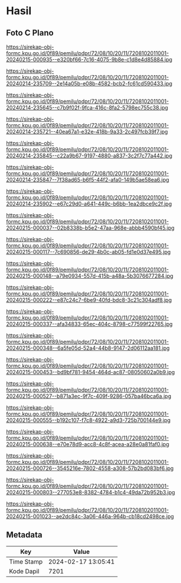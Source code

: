 # Hasil

## Foto C Plano

https://sirekap-obj-formc.kpu.go.id/0f89/pemilu/pdpr/72/08/10/20/11/7208102011001-20240215-000935--e320bf66-7c16-4075-9b8e-c1d8e4d85884.jpg

https://sirekap-obj-formc.kpu.go.id/0f89/pemilu/pdpr/72/08/10/20/11/7208102011001-20240214-235709--2e14a05b-e08b-4582-bcb2-fc61cd590433.jpg

https://sirekap-obj-formc.kpu.go.id/0f89/pemilu/pdpr/72/08/10/20/11/7208102011001-20240214-235645--c7b9f02f-9fca-416c-8fa2-5798ec755c38.jpg

https://sirekap-obj-formc.kpu.go.id/0f89/pemilu/pdpr/72/08/10/20/11/7208102011001-20240214-235721--40ea67a1-e32e-418b-9a33-2c497fcb39f7.jpg

https://sirekap-obj-formc.kpu.go.id/0f89/pemilu/pdpr/72/08/10/20/11/7208102011001-20240214-235845--c22a9b67-9197-4880-a837-3c2f7c77a442.jpg

https://sirekap-obj-formc.kpu.go.id/0f89/pemilu/pdpr/72/08/10/20/11/7208102011001-20240214-235847--7f38ad65-b6f5-44f2-afa0-149b5ae58ea6.jpg

https://sirekap-obj-formc.kpu.go.id/0f89/pemilu/pdpr/72/08/10/20/11/7208102011001-20240214-235902--e67c29d0-a641-449c-b6bb-1ea2dbce9c2f.jpg

https://sirekap-obj-formc.kpu.go.id/0f89/pemilu/pdpr/72/08/10/20/11/7208102011001-20240215-000037--02b8338b-b5e2-47aa-968e-abbb4590bf45.jpg

https://sirekap-obj-formc.kpu.go.id/0f89/pemilu/pdpr/72/08/10/20/11/7208102011001-20240215-000117--7c690856-de29-4b0c-ab05-fd1e0d37e495.jpg

https://sirekap-obj-formc.kpu.go.id/0f89/pemilu/pdpr/72/08/10/20/11/7208102011001-20240215-000148--a79e0934-557d-415b-a48a-5b3076677284.jpg

https://sirekap-obj-formc.kpu.go.id/0f89/pemilu/pdpr/72/08/10/20/11/7208102011001-20240215-000222--e87c24c7-6be9-40fd-bdc8-3c21c304adf8.jpg

https://sirekap-obj-formc.kpu.go.id/0f89/pemilu/pdpr/72/08/10/20/11/7208102011001-20240215-000337--afa34833-65ec-404c-8798-c77599f22765.jpg

https://sirekap-obj-formc.kpu.go.id/0f89/pemilu/pdpr/72/08/10/20/11/7208102011001-20240215-000348--6a5fe05d-52a4-44b8-9147-2d06112aa181.jpg

https://sirekap-obj-formc.kpu.go.id/0f89/pemilu/pdpr/72/08/10/20/11/7208102011001-20240215-000453--bd9bf781-9454-464d-ac87-08050602a0b9.jpg

https://sirekap-obj-formc.kpu.go.id/0f89/pemilu/pdpr/72/08/10/20/11/7208102011001-20240215-000527--b871a3ec-9f7c-409f-9286-057ba46bca6a.jpg

https://sirekap-obj-formc.kpu.go.id/0f89/pemilu/pdpr/72/08/10/20/11/7208102011001-20240215-000555--b192c107-f7c8-4922-a9d3-725b700144e9.jpg

https://sirekap-obj-formc.kpu.go.id/0f89/pemilu/pdpr/72/08/10/20/11/7208102011001-20240215-000638--e70e78d9-acc8-4c8f-acea-a28e0a81faf0.jpg

https://sirekap-obj-formc.kpu.go.id/0f89/pemilu/pdpr/72/08/10/20/11/7208102011001-20240215-000726--3545216e-7802-4558-a308-57b2bd083bf6.jpg

https://sirekap-obj-formc.kpu.go.id/0f89/pemilu/pdpr/72/08/10/20/11/7208102011001-20240215-000803--277053e8-8382-4784-b1c4-49da72b952b3.jpg

https://sirekap-obj-formc.kpu.go.id/0f89/pemilu/pdpr/72/08/10/20/11/7208102011001-20240215-001023--ae2dc84c-3a06-446a-964b-cb18cd2498ce.jpg


## Metadata

| Key        | Value               |
| ---------- | ------------------- |
| Time Stamp | 2024-02-17 13:05:41 |
| Kode Dapil | 7201                |



